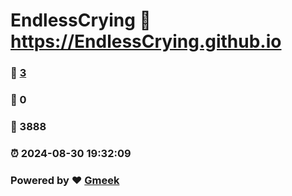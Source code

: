 # EndlessCrying :link: https://EndlessCrying.github.io 
### :page_facing_up: [3](https://EndlessCrying.github.io/tag.html) 
### :speech_balloon: 0 
### :hibiscus: 3888 
### :alarm_clock: 2024-08-30 19:32:09 
### Powered by :heart: [Gmeek](https://github.com/Meekdai/Gmeek)
